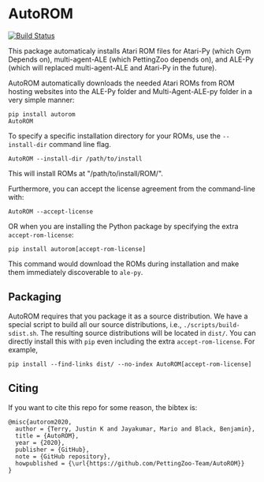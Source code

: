 # AutoROM

[![Build Status](https://travis-ci.com/PettingZoo-Team/AutoROM.svg?branch=master)](https://travis-ci.com/PettingZoo-Team/AutoROM)

This package automaticaly installs Atari ROM files for Atari-Py (which Gym Depends on), multi-agent-ALE (which PettingZoo depends on), and ALE-Py (which will replaced multi-agent-ALE and Atari-Py in the future).

AutoROM automatically downloads the needed Atari ROMs from ROM hosting websites into the ALE-Py folder and Multi-Agent-ALE-py folder in a very simple manner:

```
pip install autorom
AutoROM
```

To specify a specific installation directory for your ROMs, use the `--install-dir` command line flag.
```
AutoROM --install-dir /path/to/install
```
This will install ROMs at "/path/to/install/ROM/".

Furthermore, you can accept the license agreement from the command-line with:
```
AutoROM --accept-license
```
OR when you are installing the Python package by specifying the extra `accept-rom-license`:
```
pip install autorom[accept-rom-license]
```
This command would download the ROMs during installation and make them immediately discoverable to `ale-py`.

## Packaging

AutoROM requires that you package it as a source distribution. We have a special script to build all our source distributions, i.e., `./scripts/build-sdist.sh`. The resulting source distributions will be located in `dist/`. You can directly install this with `pip` even including the extra `accept-rom-license`. For example,

```
pip install --find-links dist/ --no-index AutoROM[accept-rom-license]
```

## Citing

If you want to cite this repo for some reason, the bibtex is:

```
@misc{autorom2020,
  author = {Terry, Justin K and Jayakumar, Mario and Black, Benjamin},
  title = {AutoROM},
  year = {2020},
  publisher = {GitHub},
  note = {GitHub repository},
  howpublished = {\url{https://github.com/PettingZoo-Team/AutoROM}}
}
```
